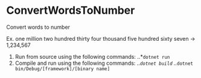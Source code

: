 # ConvertWordsToNumber
Convert words to number

Ex. one million two hundred thirty four thousand five hundred sixty seven -> 1,234,567

1. Run from source using the following commands:
..*`dotnet run`
2. Compile and run using the following commands:
..*`dotnet build`
..*`dotnet bin/Debug/[framework]/[binary name]`